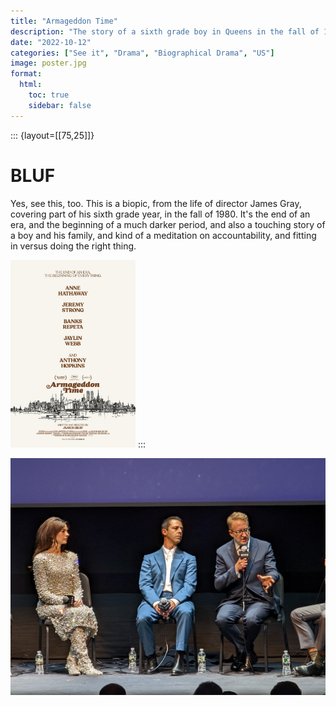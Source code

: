 ```yaml
---
title: "Armageddon Time"
description: "The story of a sixth grade boy in Queens in the fall of 1980."
date: "2022-10-12"
categories: ["See it", "Drama", "Biographical Drama", "US"]
image: poster.jpg
format:
  html:
    toc: true
    sidebar: false
---
```

::: {layout=[[75,25]]}
# BLUF

Yes, see this, too. This is a biopic, from the life of director James
Gray, covering part of his sixth grade year, in the fall of 1980. It's
the end of an era, and the beginning of a much darker period, and also a
touching story of a boy and his family, and kind of a meditation on
accountability, and fitting in versus doing the right thing.

<img src="poster.jpg" width="200"/>
:::

![*Anne Hathaway, Jeremy Strong, and James Gray*](PXL_20221013_002059447.NIGHT.jpg)
